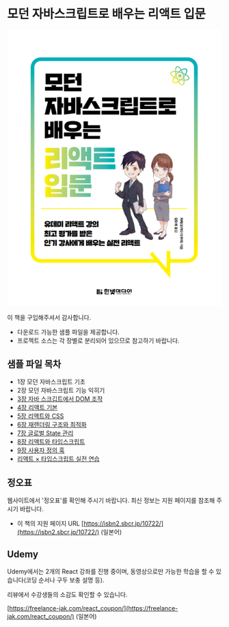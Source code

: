 # 모던 자바스크립트로 배우는 리액트 입문

[<img src="https://github.com/moseskim/book-react-code/blob/main/cover.png" width="500px"/>](https://github.com/moseskim/book-react-code/blob/main/cover.png)

이 책을 구입해주셔서 감사합니다.

- 다운로드 가능한 샘플 파일을 제공합니다.
- 프로젝트 소스는 각 장별로 분리되어 있으므로 참고하기 바랍니다.

## 샘플 파일 목차

- 1장 모던 자바스크립트 기초
- 2장 모던 자바스크립트 기능 익히기
- [3장 자바 스크깁트에서 DOM 조작](./3/README.md)
- [4장 리액트 기본](./4/react-basic)
- [5장 리액트와 CSS](./5/react-css)
- [6장 재렌더링 구조와 최적화](./6/re-rendering)
- [7장 글로벌 State 관리](./7/global-state)
- [8장 리액트와 타입스크립트](./8/typescript)
- [9장 사용자 정의 훅](./9/custom-hooks)
- [리액트 × 타입스크립트 실전 연습](./appendix/react-typescript-app)


## 정오표

웹사이트에서 '정오표'를 확인해 주시기 바랍니다. 최신 정보는 지원 페이지를 참조해 주시기 바랍니다.

- 이 책의 지원 페이지 URL [https://isbn2.sbcr.jp/10722/](https://isbn2.sbcr.jp/10722/) (일본어)

## Udemy

Udemy에서는 2개의 React 강좌를 진행 중이며, 동영상으로만 가능한 학습을 할 수 있습니다(코딩 순서나 구두 보충 설명 등).

리뷰에서 수강생들의 소감도 확인할 수 있습니다.

[https://freelance-jak.com/react_coupon/](https://freelance-jak.com/react_coupon/) (일본어)
